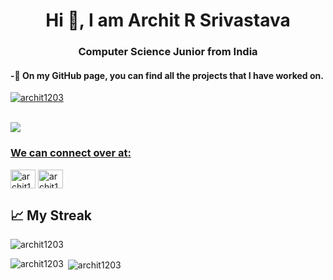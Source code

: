 <h1 align="center">Hi 👋, I am Archit R Srivastava</h1>
<h3 align="center">Computer Science Junior from India</h3>

#### -🔭 On my GitHub page, you can find all the projects that I have worked on.

<p align="left"> <a href="https://github.com/ryo-ma/github-profile-trophy"><img src="https://github-profile-trophy.vercel.app/?username=archit1203" alt="archit1203" /></a> </p>

<br>
<a href="https://github.com/archit-1203/github-profile-views-counter">
    <img src="https://komarev.com/ghpvc/?username=archit1203">


<h3 align="left">We can connect over at:</h3>
<p align="left">
<a href="https://linkedin.com/in/archit1203" target="blank"><img align="center" src="https://raw.githubusercontent.com/rahuldkjain/github-profile-readme-generator/master/src/images/icons/Social/linked-in-alt.svg" alt="archit1203" height="30" width="40" /></a>
<a href="https://instagram.com/archit.1203" target="blank"><img align="center" src="https://raw.githubusercontent.com/rahuldkjain/github-profile-readme-generator/master/src/images/icons/Social/instagram.svg" alt="archit1203" height="30" width="40" /></a>
</p>

## &#x1f4c8; My Streak

<!-- [![Archit's activity graph](https://github-readme-activity-graph.cyclic.app/graph?username=archit1203)](https://github.com/archit1203/github-readme-activity-graph) -->

<span><img align="center" src="https://github-readme-streak-stats.herokuapp.com/?user=archit1203&" alt="archit1203" /></span>

<span><img align="left" src="https://github-readme-stats.vercel.app/api/top-langs?username=archit1203&show_icons=true&locale=en&layout=compact" alt="archit1203" /></span>

<span>&nbsp;<img align="center" src="https://github-readme-stats.vercel.app/api?username=archit1203&show_icons=true&locale=en" alt="archit1203" /></span>
<br>

